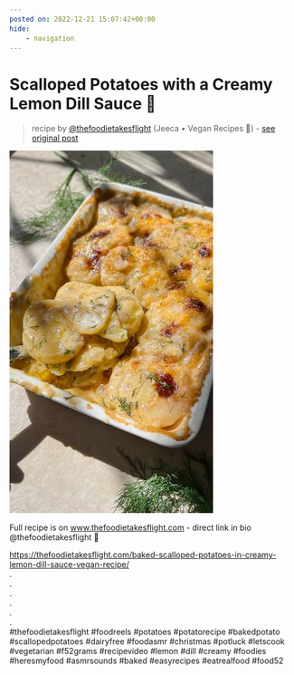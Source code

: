 ```yaml
---
posted on: 2022-12-21 15:07:42+00:00
hide:
    - navigation
---
```


# Scalloped Potatoes with a Creamy Lemon Dill Sauce 🍋 

> recipe by [@thefoodietakesflight](https://www.instagram.com/thefoodietakesflight/) 
(Jeeca • Vegan Recipes 🥢) - [see original post](https://instagram.com/p/CmbzY46hIAZ)

![](../img/thefoodietakesflight_21-12-2022_1512.png)

  
Full recipe is on www.thefoodietakesflight.com - direct link in bio @thefoodietakesflight 🥔  
  
https://thefoodietakesflight.com/baked-scalloped-potatoes-in-creamy-lemon-dill-sauce-vegan-recipe/  
.  
.  
.  
.  
.  
.  
\#thefoodietakesflight \#foodreels \#potatoes \#potatorecipe \#bakedpotato \#scallopedpotatoes \#dairyfree \#foodasmr \#christmas \#potluck \#letscook \#vegetarian \#f52grams \#recipevideo \#lemon \#dill \#creamy \#foodies \#heresmyfood \#asmrsounds \#baked \#easyrecipes \#eatrealfood \#food52   